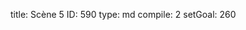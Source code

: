 title:          Scène 5
ID:             590
type:           md
compile:        2
setGoal:        260


